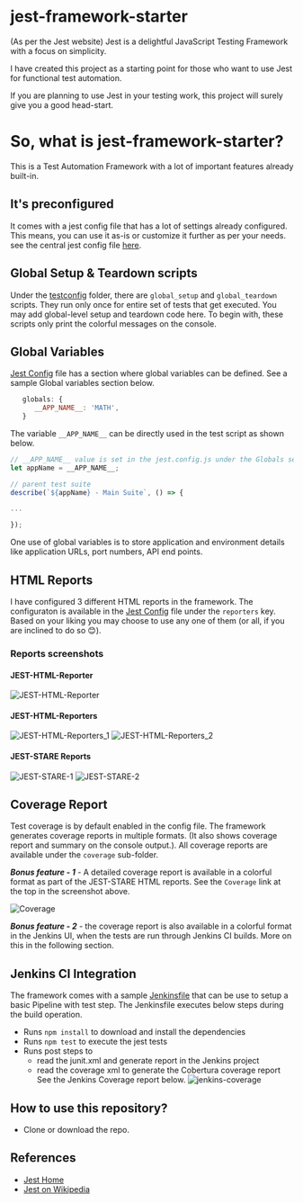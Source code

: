 # jest-framework-starter
(As per the Jest website) Jest is a delightful JavaScript Testing Framework with a focus on simplicity.

I have created this project as a starting point for those who want to use Jest for functional test automation. 

If you are planning to use Jest in your testing work, this project will surely give you a good head-start.

# So, what is jest-framework-starter?
This is a Test Automation Framework with a lot of important features already built-in.
## It's preconfigured
It comes with a jest config file that has a lot of settings already configured. This means, you can use it as-is or  customize it further as per your needs. see the central jest config file [here](jest.config.js).

## Global Setup & Teardown scripts
Under the [testconfig](testconfig) folder, there are `global_setup` and `global_teardown` scripts. They run only once for entire set of tests that get executed. You may add global-level setup and teardown code here. To begin with, these scripts only print the colorful messages on the console.

## Global Variables
[Jest Config](jest.config.js) file has a section where global variables can be defined. See a sample Global variables section below.
```javascript
   globals: {
      __APP_NAME__: 'MATH',
   }
```
The variable `__APP_NAME__` can be directly used in the test script as shown below.

```javascript
// __APP_NAME__ value is set in the jest.config.js under the Globals section
let appName = __APP_NAME__;

// parent test suite
describe(`${appName} - Main Suite`, () => { 

...

});
```
One use of global variables is to store application and environment details like application URLs, port numbers, API end points.

## HTML Reports
I have configured 3 different HTML reports in the framework. The configuraton is available in the [Jest Config](https://github.com/dineshvelhal/jest-framework-starter/blob/master/jest.config.js) file under the `reporters` key. Based on your liking you may choose to use any one of them (or all, if you are inclined to do so 😊).
### Reports screenshots
#### JEST-HTML-Reporter
![JEST-HTML-Reporter](JEST-HTML-Reporter.png)
#### JEST-HTML-Reporters
![JEST-HTML-Reporters_1](JEST-HTML-Reporters_1.png)
![JEST-HTML-Reporters_2](JEST-HTML-Reporters_2.png)
#### JEST-STARE Reports
![JEST-STARE-1](JEST-STARE-1.png)
![JEST-STARE-2](JEST-STARE-2.png)

## Coverage Report
Test coverage is by default enabled in the config file. The framework generates coverage reports in multiple formats. (It also shows coverage report and summary on the console output.). All coverage reports are available under the `coverage` sub-folder. 

_**Bonus feature - 1**_ - A detailed coverage report is available in a colorful format as part of the JEST-STARE HTML reports. See the `Coverage` link at the top in the screenshot above.

![Coverage](Coverage.png)

_**Bonus feature - 2**_ - the coverage report is also available in a colorful format in the Jenkins UI, when the tests are run through Jenkins CI builds. More on this in the following section.

## Jenkins CI Integration
The framework comes with a sample [Jenkinsfile](Jenkinsfile) that can be use to setup a basic Pipeline with test step. The Jenkinsfile executes below steps during the build operation.
- Runs `npm install` to download and install the dependencies
- Runs `npm test` to execute the jest tests
- Runs post steps to
   - read the junit.xml and generate report in the Jenkins project
   - read the coverage xml to generate the Cobertura coverage report
See the Jenkins Coverage report below.
![jenkins-coverage](jenkins-coverage.png)

## How to use this repository?
- Clone or download the repo.

## References
- [Jest Home](https://jestjs.io/en/)
- [Jest on Wikipedia](https://en.wikipedia.org/wiki/Jest_(JavaScript_framework))
